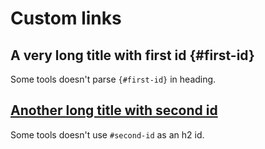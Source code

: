 # Custom links

## A very long title with first id {#first-id}

Some tools doesn't parse `{#first-id}` in heading.

## [Another long title with second id](#second-id)

Some tools doesn't use `#second-id` as an h2 id.



